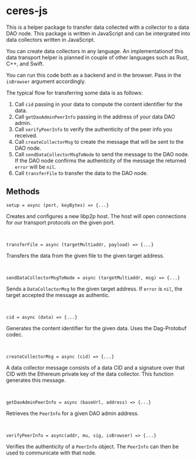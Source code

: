 # ceres-js    
    
This is a helper package to transfer data collected with a collector to a data DAO node. This package is written in JavaScript and can be intergrated into data collectors written in JavaScript.     
    
You can create data collectors in any language. An implementationof this data transport helper is planned in couple of other languages such as Rust, C++, and Swift.    
     
You can run this code both as a backend and in the browser. Pass in the `isBrowser` argument accordingly.   

The typical flow for transferring some data is as follows:
1. Call `cid` passing in your data to compute the content identifier for the data.   
2. Call `getDaoAdminPeerInfo` passing in the address of your data DAO admin.   
3. Call `verifyPeerInfo` to verify the authenticity of the peer info you received.    
4. Call `createCollectorMsg` to create the message that will be sent to the DAO node.    
4. Call `sendDataCollectorMsgToNode` to send the message to the DAO node. If the DAO node confirms the authenticity of the message the returned `error` will be `nil`.   
5. Call `transferFile` to transfer the data to the DAO node.   
    
## Methods    
```
setup = async (port, keyBytes) => {...}
```    
Creates and configures a new libp2p host. The host will open connections for our transport protocols on the given port.   
    
<br>
    
```
transferFile = async (targetMultiaddr, payload) => {...}
```   
Transfers the data from the given file to the given target address.   
    
<br>
    
```
sendDataCollectorMsgToNode = async (targetMultiaddr, msg) => {...}
```    
Sends a `DataCollectorMsg` to the given target address. If `error` is `nil`, the target accepted the message as authentic.   
    
<br>
    
```
cid = async (data) => {...}
```   
Generates the content identifier for the given data. Uses the Dag-Protobuf codec.   
    
<br>
    
```
createCollectorMsg = async (cid) => {...}
```    
A data collector message consists of a data CID and a signature over that CID with the Ethereum private key of the data collector. This function generates this message.   
    
<br>
    
```
getDaoAdminPeerInfo = async (baseUrl, address) => {...}
```    
Retrieves the `PeerInfo` for a given DAO admin address.
    
<br>
    

```
verifyPeerInfo = async(addr, mu, sig, isBrowser) => {...}
```
Verifies the authenticity of a `PeerInfo` object. The `PeerInfo` can then be used to communicate with that node.
